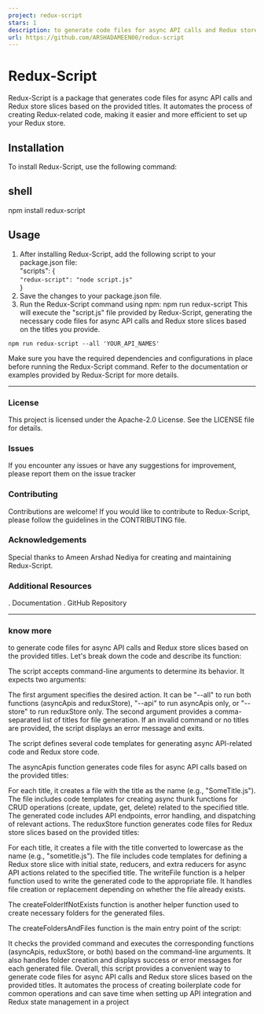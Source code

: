 ```yaml
---
project: redux-script
stars: 1
description: to generate code files for async API calls and Redux store slices
url: https://github.com/ARSHADAMEEN00/redux-script
---
```


Redux-Script
============

Redux-Script is a package that generates code files for async API calls and Redux store slices based on the provided titles. It automates the process of creating Redux-related code, making it easier and more efficient to set up your Redux store.

Installation
------------

To install Redux-Script, use the following command:

shell
-----

npm install redux-script

Usage
-----

1.  After installing Redux-Script, add the following script to your package.json file:  
    "scripts": {  
    `"redux-script": "node script.js"`  
    }
2.  Save the changes to your package.json file.
3.  Run the Redux-Script command using npm: npm run redux-script This will execute the "script.js" file provided by Redux-Script, generating the necessary code files for async API calls and Redux store slices based on the titles you provide.

```
npm run redux-script --all 'YOUR_API_NAMES'
```

Make sure you have the required dependencies and configurations in place before running the Redux-Script command. Refer to the documentation or examples provided by Redux-Script for more details.

* * *

### License

This project is licensed under the Apache-2.0 License. See the LICENSE file for details.

### Issues

If you encounter any issues or have any suggestions for improvement, please report them on the issue tracker

### Contributing

Contributions are welcome! If you would like to contribute to Redux-Script, please follow the guidelines in the CONTRIBUTING file.

### Acknowledgements

Special thanks to Ameen Arshad Nediya for creating and maintaining Redux-Script.

### Additional Resources

. Documentation . GitHub Repository

* * *

### know more

to generate code files for async API calls and Redux store slices based on the provided titles. Let's break down the code and describe its function:

The script accepts command-line arguments to determine its behavior. It expects two arguments:

The first argument specifies the desired action. It can be "--all" to run both functions (asyncApis and reduxStore), "--api" to run asyncApis only, or "--store" to run reduxStore only. The second argument provides a comma-separated list of titles for file generation. If an invalid command or no titles are provided, the script displays an error message and exits.

The script defines several code templates for generating async API-related code and Redux store code.

The asyncApis function generates code files for async API calls based on the provided titles:

For each title, it creates a file with the title as the name (e.g., "SomeTitle.js"). The file includes code templates for creating async thunk functions for CRUD operations (create, update, get, delete) related to the specified title. The generated code includes API endpoints, error handling, and dispatching of relevant actions. The reduxStore function generates code files for Redux store slices based on the provided titles:

For each title, it creates a file with the title converted to lowercase as the name (e.g., "sometitle.js"). The file includes code templates for defining a Redux store slice with initial state, reducers, and extra reducers for async API actions related to the specified title. The writeFile function is a helper function used to write the generated code to the appropriate file. It handles file creation or replacement depending on whether the file already exists.

The createFolderIfNotExists function is another helper function used to create necessary folders for the generated files.

The createFoldersAndFiles function is the main entry point of the script:

It checks the provided command and executes the corresponding functions (asyncApis, reduxStore, or both) based on the command-line arguments. It also handles folder creation and displays success or error messages for each generated file. Overall, this script provides a convenient way to generate code files for async API calls and Redux store slices based on the provided titles. It automates the process of creating boilerplate code for common operations and can save time when setting up API integration and Redux state management in a project
